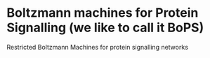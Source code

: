 # Boltzmann machines for Protein Signalling (we like to call it BoPS)
Restricted Boltzmann Machines for protein signalling networks
